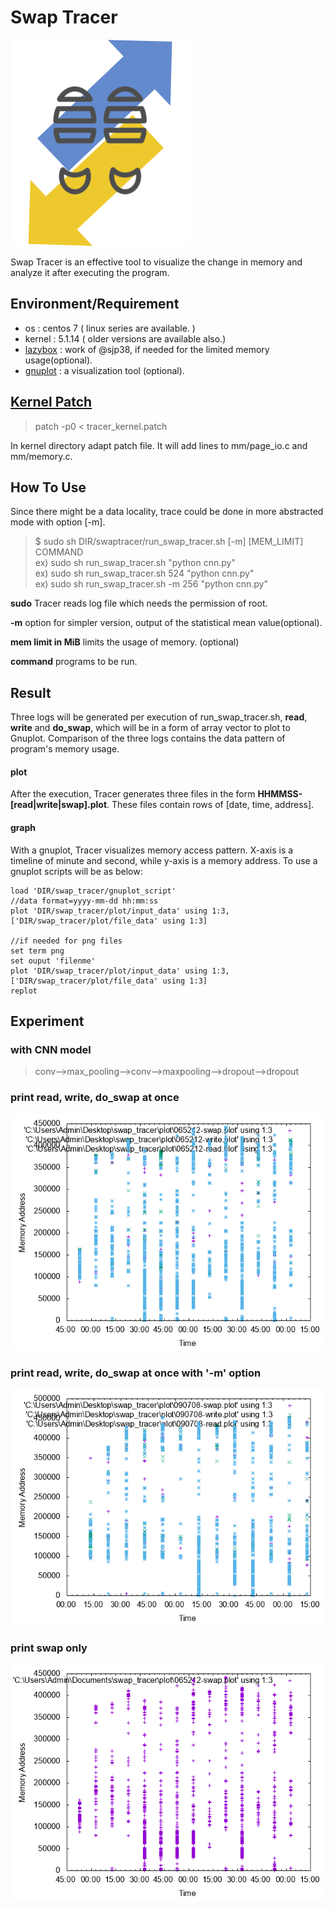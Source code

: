 # Swap Tracer
![swaptracer](./icon.png)

Swap Tracer is an effective tool to visualize the change in memory and analyze it after executing the program.

## Environment/Requirement
+ os : centos 7 ( linux series are available. )
+ kernel : 5.1.14 ( older versions are available also.)  
+ [lazybox](https://github.com/sjp38/lazybox) : work of @sjp38, if needed for the limited memory usage(optional).
+ [gnuplot](http://www.gnuplot.info/) : a visualization tool (optional).

## [Kernel Patch](https://github.com/lynring24/swap_tracer/blob/master/tracer_kernel.patch)
> patch -p0 < tracer_kernel.patch   

In kernel directory adapt patch file. It will add lines to mm/page_io.c and mm/memory.c.

## How To Use
Since there might be a data locality, trace could be done in more abstracted mode with option [-m].

> $ sudo  sh   DIR/swaptracer/run_swap_tracer.sh \[-m\]  \[MEM_LIMIT\] COMMAND     
> ex) sudo  sh run_swap_tracer.sh "python cnn.py"  
> ex) sudo  sh  run_swap_tracer.sh   524   "python cnn.py"  
> ex) sudo  sh  run_swap_tracer.sh  -m   256 "python cnn.py"

**sudo**  Tracer reads log file which needs the permission of root.

**-m** option for simpler version, output of the statistical mean value(optional).

**mem limit in MiB** limits the usage of memory. (optional)

**command** programs to be run.


## Result
Three logs will be generated per execution of run_swap_tracer.sh, **read**, **write** and **do_swap**, which will be in a form of array vector to plot to Gnuplot. Comparison of the three logs contains the data pattern of program's memory usage.

#### plot
After the execution, Tracer generates three files in the form **HHMMSS-[read|write|swap].plot**. These files contain rows of [date, time, address].

#### graph
With a gnuplot, Tracer visualizes memory access pattern. X-axis is a timeline of minute and second, while y-axis is a memory address. To use a gnuplot scripts will be as below:
```
load 'DIR/swap_tracer/gnuplot_script'
//data format=yyyy-mm-dd hh:mm:ss
plot 'DIR/swap_tracer/plot/input_data' using 1:3, ['DIR/swap_tracer/plot/file_data' using 1:3]

//if needed for png files
set term png
set ouput 'filenme'
plot 'DIR/swap_tracer/plot/input_data' using 1:3, ['DIR/swap_tracer/plot/file_data' using 1:3]
replot
```

## Experiment
### with CNN model
> conv-->max_pooling-->conv-->maxpooling-->dropout-->dropout

### print read, write, do_swap at once
![cnn_256](./graph/cnn_256/256.png)

### print read, write, do_swap at once with '-m' option
![cnn_256](./graph/cnn_256/256_m.png)

### print swap only
![cnn_256_swap](./graph/cnn_256/256_swap.png)
